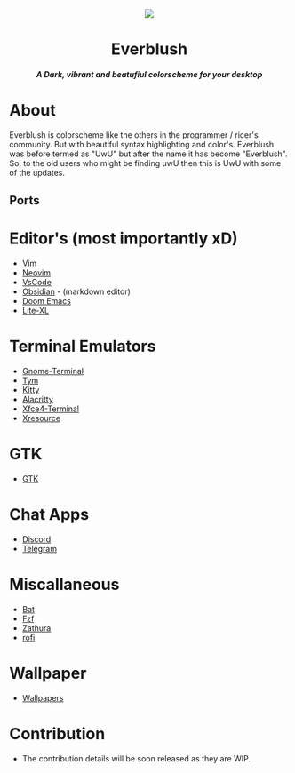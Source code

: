 <div align="center">
<img src="https://raw.githubusercontent.com/Everblush/everblush/tree/main/poster.png">
</div> 

<h1 align="center">Everblush</h1> 
<h4 align="center"><i>A Dark, vibrant and beatufiul colorscheme for your desktop</i></h4> 

# About 
Everblush is colorscheme like the others in the programmer / ricer's community. But with beautiful syntax highlighting and color's. Everblush was before termed as "UwU" but after the name it has become "Everblush". So, to the old users who might be finding uwU then this is UwU with some of the updates. 

## Ports 
# Editor's (most importantly xD)
- [Vim](https://github.com/Everblush/everblush.vim)
- [Neovim](https://github.com/Everblush/everblush.nvim)
- [VsCode](https://github.com/Everblush/vscode)
- [Obsidian](https://github.com/Everblush/Obsidian) - (markdown editor)
- [Doom Emacs](https://github.com/Everblush/doomemacs)
- [Lite-XL](https://github.com/Everblush/lite-xl)

# Terminal Emulators 
- [Gnome-Terminal](https://github.com/Everblush/terminal-emulators/tree/main/src/gnome-terminal)
- [Tym](https://github.com/Everblush/terminal-emulators/tree/main/src/tym)
- [Kitty](https://github.com/Everblush/terminal-emulators/blob/main/src/kitty.conf)
- [Alacritty](https://github.com/Everblush/terminal-emulators/blob/main/src/alacritty.yml)
- [Xfce4-Terminal](https://github.com/Everblush/terminal-emulators/tree/main/src/xfce4-terminal)
- [Xresource](https://github.com/Everblush/terminal-emulators/blob/main/src/Xresources)

# GTK 
- [GTK](https://github.com/Everblush/gtk)

# Chat Apps
- [Discord](https://github.com/Everblush/Discord)
- [Telegram](https://github.com/Everblush/telegram)

# Miscallaneous 
- [Bat](https://github.com/Everblush/bat)
- [Fzf](https://github.com/Everblush/fzf)
- [Zathura](https://github.com/Everblush/zathura)
- [rofi](https://github.com/Everblush/rofi)

# Wallpaper 
- [Wallpapers](https://github.com/Everbnlush/wallpapers)

# Contribution
- The contribution details will be soon released as they are WIP. 
